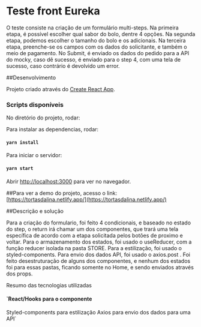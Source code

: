 # Teste front Eureka

O teste consiste na criação de um formulário multi-steps. Na primeira etapa, é possível escolher qual sabor do bolo, dentre 4 opções. Na segunda etapa, podemos escolher o tamanho do bolo e os adicionais. Na terceira etapa, preenche-se os campos com os dados do solicitante, e também o meio de pagamento. No Submit, é enviado os dados do pedido para a API do mocky, caso dê sucesso, é enviado para o step 4, com uma tela de sucesso, caso contrário é devolvido um error.

##Desenvolvimento

Projeto criado através do [Create React App](https://github.com/facebook/create-react-app).

### Scripts disponíveis

No diretório do projeto, rodar:

Para instalar as dependencias, rodar: 

#### `yarn install`

Para iniciar o servidor:

#### `yarn start`


Abrir [http://localhost:3000](http://localhost:3000) para ver no navegador.

##Para ver a demo do projeto, acesso o link:
[https://tortasdalina.netlify.app/](https://tortasdalina.netlify.app/)

##Descrição e solução

Para a criação do formulario, foi feito 4 condicionais, e baseado no estado do step, o return irá chamar um dos componentes, que trará uma tela específica de acordo com a etapa solicitada pelos botões de proximo e voltar. Para o armazenamento dos estados, foi usado o useReducer, com a função reducer isolada na pasta STORE. Para a estilização, foi usado o styled-components. Para envio dos dados API, foi usado o axios.post . Foi feito desestruturação de alguns dos componentes, e nenhum dos estados foi para essas pastas, ficando somente no Home, e sendo enviados através dos props. 

Resumo das tecnologias utilizadas

#### `React/Hooks para o componente
Styled-components para estilização
Axios para envio dos dados para uma API`
